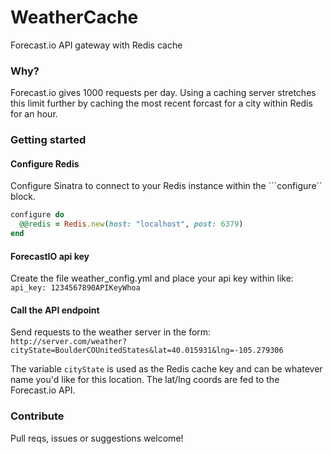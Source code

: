 WeatherCache
============

Forecast.io API gateway with Redis cache

### Why?
Forecast.io gives 1000 requests per day. Using a caching server stretches this
limit further by caching the most recent forcast for a city within Redis
for an hour.

### Getting started

#### Configure Redis
Configure Sinatra to connect to your Redis instance within the ```configure`` block.
``` ruby
configure do
  @@redis = Redis.new(host: "localhost", post: 6379)
end
```

#### ForecastIO api key
Create the file weather_config.yml and place your api key within like:
```api_key: 1234567890APIKeyWhoa```

#### Call the API endpoint
Send requests to the weather server in the form:
```http://server.com/weather?cityState=BoulderCOUnitedStates&lat=40.015931&lng=-105.279306 ```

The variable ```cityState``` is used as the Redis cache key and can be whatever
name you'd like for this location. The lat/lng coords are fed to the Forecast.io
API.

### Contribute
Pull reqs, issues or suggestions welcome!
